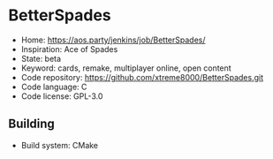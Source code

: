 # BetterSpades

- Home: https://aos.party/jenkins/job/BetterSpades/
- Inspiration: Ace of Spades
- State: beta
- Keyword: cards, remake, multiplayer online, open content
- Code repository: https://github.com/xtreme8000/BetterSpades.git
- Code language: C
- Code license: GPL-3.0

## Building

- Build system: CMake
